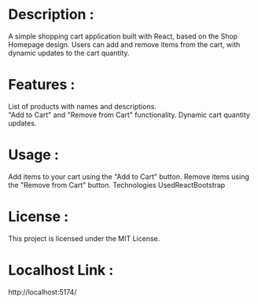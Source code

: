 # Description :

A simple shopping cart application built with React, based on the Shop Homepage design. Users can add and remove items from the cart, with dynamic updates to the cart quantity.

# Features : 
List of products with names and descriptions.                           
"Add to Cart" and "Remove from Cart" functionality.
Dynamic cart quantity updates.

# Usage : 

Add items to your cart using the "Add to Cart" button.
Remove items using the "Remove from Cart" button.
Technologies UsedReactBootstrap 

# License : 

This project is licensed under the MIT License.


# Localhost Link :

http://localhost:5174/
